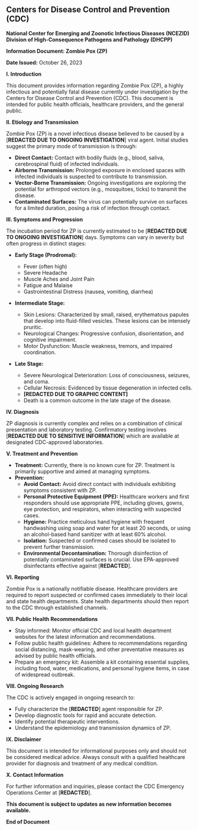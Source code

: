 ## Centers for Disease Control and Prevention (CDC)

**National Center for Emerging and Zoonotic Infectious Diseases (NCEZID)**
**Division of High-Consequence Pathogens and Pathology (DHCPP)**

**Information Document: Zombie Pox (ZP)**

**Date Issued:** October 26, 2023

**I. Introduction**

This document provides information regarding Zombie Pox (ZP), a highly infectious and potentially fatal disease currently under investigation by the Centers for Disease Control and Prevention (CDC). This document is intended for public health officials, healthcare providers, and the general public.

**II. Etiology and Transmission**

Zombie Pox (ZP) is a novel infectious disease believed to be caused by a [**REDACTED DUE TO ONGOING INVESTIGATION**] viral agent. Initial studies suggest the primary mode of transmission is through:

*   **Direct Contact:** Contact with bodily fluids (e.g., blood, saliva, cerebrospinal fluid) of infected individuals.
*   **Airborne Transmission:** Prolonged exposure in enclosed spaces with infected individuals is suspected to contribute to transmission.
*   **Vector-Borne Transmission:** Ongoing investigations are exploring the potential for arthropod vectors (e.g., mosquitoes, ticks) to transmit the disease.
*   **Contaminated Surfaces:** The virus can potentially survive on surfaces for a limited duration, posing a risk of infection through contact.

**III. Symptoms and Progression**

The incubation period for ZP is currently estimated to be [**REDACTED DUE TO ONGOING INVESTIGATION**] days. Symptoms can vary in severity but often progress in distinct stages:

*   **Early Stage (Prodromal):**
    *   Fever (often high)
    *   Severe Headache
    *   Muscle Aches and Joint Pain
    *   Fatigue and Malaise
    *   Gastrointestinal Distress (nausea, vomiting, diarrhea)

*   **Intermediate Stage:**
    *   Skin Lesions: Characterized by small, raised, erythematous papules that develop into fluid-filled vesicles. These lesions can be intensely pruritic.
    *   Neurological Changes: Progressive confusion, disorientation, and cognitive impairment.
    *   Motor Dysfunction: Muscle weakness, tremors, and impaired coordination.

*   **Late Stage:**
    *   Severe Neurological Deterioration: Loss of consciousness, seizures, and coma.
    *   Cellular Necrosis: Evidenced by tissue degeneration in infected cells.
    *   **[REDACTED DUE TO GRAPHIC CONTENT]**
    *   Death is a common outcome in the late stage of the disease.

**IV. Diagnosis**

ZP diagnosis is currently complex and relies on a combination of clinical presentation and laboratory testing. Confirmatory testing involves [**REDACTED DUE TO SENSITIVE INFORMATION**] which are available at designated CDC-approved laboratories.

**V. Treatment and Prevention**

*   **Treatment:** Currently, there is no known cure for ZP. Treatment is primarily supportive and aimed at managing symptoms.
*   **Prevention:**
    *   **Avoid Contact:** Avoid direct contact with individuals exhibiting symptoms consistent with ZP.
    *   **Personal Protective Equipment (PPE):** Healthcare workers and first responders should use appropriate PPE, including gloves, gowns, eye protection, and respirators, when interacting with suspected cases.
    *   **Hygiene:** Practice meticulous hand hygiene with frequent handwashing using soap and water for at least 20 seconds, or using an alcohol-based hand sanitizer with at least 60% alcohol.
    *   **Isolation:** Suspected or confirmed cases should be isolated to prevent further transmission.
    *   **Environmental Decontamination:** Thorough disinfection of potentially contaminated surfaces is crucial. Use EPA-approved disinfectants effective against [**REDACTED**].

**VI. Reporting**

Zombie Pox is a nationally notifiable disease. Healthcare providers are required to report suspected or confirmed cases immediately to their local and state health departments. State health departments should then report to the CDC through established channels.

**VII. Public Health Recommendations**

*   Stay informed: Monitor official CDC and local health department websites for the latest information and recommendations.
*   Follow public health guidelines: Adhere to recommendations regarding social distancing, mask-wearing, and other preventative measures as advised by public health officials.
*   Prepare an emergency kit: Assemble a kit containing essential supplies, including food, water, medications, and personal hygiene items, in case of widespread outbreak.

**VIII. Ongoing Research**

The CDC is actively engaged in ongoing research to:

*   Fully characterize the [**REDACTED**] agent responsible for ZP.
*   Develop diagnostic tools for rapid and accurate detection.
*   Identify potential therapeutic interventions.
*   Understand the epidemiology and transmission dynamics of ZP.

**IX. Disclaimer**

This document is intended for informational purposes only and should not be considered medical advice. Always consult with a qualified healthcare provider for diagnosis and treatment of any medical condition.

**X. Contact Information**

For further information and inquiries, please contact the CDC Emergency Operations Center at [**REDACTED**].

**This document is subject to updates as new information becomes available.**

**End of Document**
